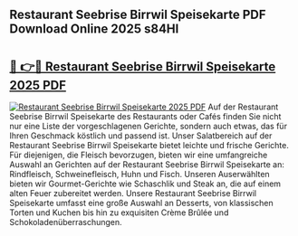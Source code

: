 ## Restaurant Seebrise Birrwil Speisekarte PDF Download Online 2025 s84Hl

# <h2><a href="http://gcah7a.nevu.top/?p=Restaurant+Seebrise+Birrwil+Speisekarte">🔗 👉🔴 Restaurant Seebrise Birrwil Speisekarte 2025 PDF</a></h2>

[![Restaurant Seebrise Birrwil Speisekarte 2025 PDF](https://i.imgur.com/dBaPXMq.png)](http://gcah7a.nevu.top/?p=Restaurant+Seebrise+Birrwil+Speisekarte)
Auf der Restaurant Seebrise Birrwil Speisekarte des Restaurants oder Cafés finden Sie nicht nur eine Liste der vorgeschlagenen Gerichte, sondern auch etwas, das für Ihren Geschmack köstlich und passend ist. Unser Salatbereich auf der Restaurant Seebrise Birrwil Speisekarte bietet leichte und frische Gerichte. Für diejenigen, die Fleisch bevorzugen, bieten wir eine umfangreiche Auswahl an Gerichten auf der Restaurant Seebrise Birrwil Speisekarte an: Rindfleisch, Schweinefleisch, Huhn und Fisch. Unseren Auserwählten bieten wir Gourmet-Gerichte wie Schaschlik und Steak an, die auf einem alten Feuer zubereitet werden. Unsere Restaurant Seebrise Birrwil Speisekarte umfasst eine große Auswahl an Desserts, von klassischen Torten und Kuchen bis hin zu exquisiten Crème Brûlée und Schokoladenüberraschungen.
